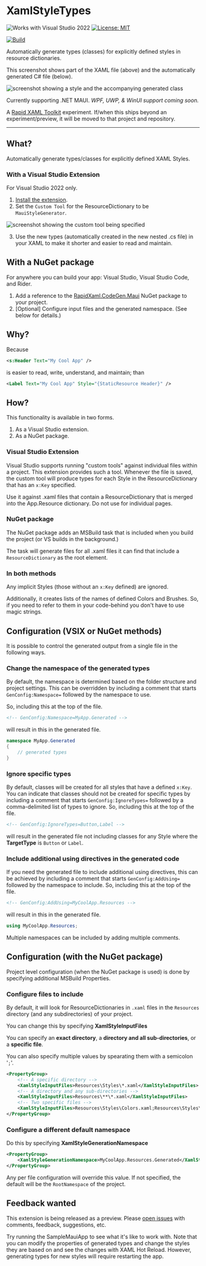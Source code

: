 # XamlStyleTypes

![Works with Visual Studio 2022](https://img.shields.io/static/v1.svg?label=VS&message=2022&color=A853C7)
[![License: MIT](https://img.shields.io/badge/License-MIT-green.svg)](LICENSE)

[![Build](https://github.com/mrlacey/XamlStyleTypes/actions/workflows/build.yaml/badge.svg)](https://github.com/mrlacey/XamlStyleTypes/actions/workflows/build.yaml)

Automatically generate types (classes) for explicitly defined styles in resource dictionaries.

This screenshot shows part of the XAML file (above) and the automatically generated C# file (below).

![screenshot showing a style and the accompanying generated class](./assets/Style-and-generated-class.png)

Currently supporting .NET MAUI. _WPF, UWP, & WinUI support coming soon._

A [Rapid XAML Toolkit](https://github.com/mrlacey/rapid-xaml-toolkit) experiment. If/when this ships beyond an experiment/preview, it will be moved to that project and repository.

---

## What?

Automatically generate types/classes for explicitly defined XAML Styles.

### With a Visual Studio Extension

For Visual Studio 2022 only.

1. [Install the extension](https://marketplace.visualstudio.com/items?itemName=MattLaceyLtd.XamlStyleTypes).
2. Set the `Custom Tool` for the ResourceDictionary to be `MauiStyleGenerator`.

![screenshot showing the custom tool being specified](./assets/custom-tool.png)

3. Use the new types (automatically created in the new nested .cs file) in your XAML to make it shorter and easier to read and maintain.

## With a NuGet package

For anywhere you can build your app: Visual Studio, Visual Studio Code, and Rider.

1. Add a reference to the [RapidXaml.CodeGen.Maui](https://www.nuget.org/packages/RapidXaml.CodeGen.Maui/) NuGet package to your project.
2. [Optional] Configure input files and the generated namespace. (See below for details.)

## Why?

Because

```xml
<s:Header Text="My Cool App" />
```

is easier to read, write, understand, and maintain; than

```xml
<Label Text="My Cool App" Style="{StaticResource Header}" />
```

## How?

This functionality is available in two forms. 

1. As a Visual Studio extension.
2. As a NuGet package.

### Visual Studio Extension

Visual Studio supports running "custom tools" against individual files within a project. This extension provides such a tool. Whenever the file is saved, the custom tool will produce types for each Style in the ResourceDictionary that has an `x:Key` specified.

Use it against .xaml files that contain a ResourceDictionary that is merged into the App.Resource dictionary. Do not use for individual pages.

### NuGet package

The NuGet package adds an MSBuild task that is included when you build the project (or VS builds in the background.) 

The task will generate files for all .xaml files it can find that include a `ResourceDictionary` as the root element.

### In both methods

Any implicit Styles (those without an `x:Key` defined) are ignored.

Additionally, it creates lists of the names of defined Colors and Brushes. So, if you need to refer to them in your code-behind you don't have to use magic strings.

## Configuration (VSIX or NuGet methods)

It is possible to control the generated output from a single file in the following ways.

### Change the namespace of the generated types

By default, the namespace is determined based on the folder structure and project settings. This can be overridden by including a comment that starts `GenConfig:Namespace=` followed by the namespace to use.

So, including this at the top of the file.

```xml
<!-- GenConfig:Namespace=MyApp.Generated -->
```

will result in this in the generated file.

```cs
namespace MyApp.Generated
{
    // generated types
}
```

### Ignore specific types

By default, classes will be created for all styles that have a defined `x:Key`. You can indicate that classes should not be created for specific types by including a comment that starts `GenConfig:IgnoreTypes=` followed by a comma-delimited list of types to ignore.
So, including this at the top of the file.

```xml
<!-- GenConfig:IgnoreTypes=Button,Label -->
```

will result in the generated file not including classes for any Style where the **TargetType** is `Button` or `Label`.

### Include additional using directives in the generated code

If you need the generated file to include additional using directives, this can be achieved by including a comment that starts `GenConfig:AddUsing=` followed by the namespace to include.
So, including this at the top of the file.

```xml
<!-- GenConfig:AddUsing=MyCoolApp.Resources -->
```

will result in this in the generated file.

```cs
using MyCoolApp.Resources;
```

Multiple namespaces can be included by adding multiple comments.

## Configuration (with the NuGet package)

Project level configuration (when the NuGet package is used) is done by specifying additional MSBuild Properties.

### Configure files to include

By default, it will look for ResourceDictionaries in `.xaml` files in the `Resources` directory (and any subdirectories) of your project.

You can change this by specifying **XamlStyleInputFiles**

You can specify an **exact directory**, a **directory and all sub-directories**, or a **specific file**.

You can also specify multiple values by spearating them with a semicolon '`;`'.

```xml
<PropertyGroup>
	<!-- A specific directory -->
	<XamlStyleInputFiles>Resources\Styles\*.xaml</XamlStyleInputFiles>
	<!-- A directory and any sub-directories -->
	<XamlStyleInputFiles>Resources\**\*.xaml</XamlStyleInputFiles>
	<!-- Two specific files -->
	<XamlStyleInputFiles>Resources\Styles\Colors.xaml;Resources\Styles\Styles.xaml</XamlStyleInputFiles>
</PropertyGroup>
```

### Configure a different default namespace

Do this by specifying **XamlStyleGenerationNamespace**

```xml
<PropertyGroup>
	<XamlStyleGenerationNamespace>MyCoolApp.Resources.Generated</XamlStyleGenerationNamespace>
</PropertyGroup>
```

Any per file configuration will override this value. If not specified, the default will be the `RootNamespace` of the project.

## Feedback wanted

This extension is being released as a preview. Please [open issues](https://github.com/mrlacey/XamlStyleTypes/issues) with comments, feedback, suggestions, etc.

Try running the SampleMauiApp to see what it's like to work with. Note that you can modify the properties of generated types and change the styles they are based on and see the changes with XAML Hot Reload. However, generating types for new styles will require restarting the app.
